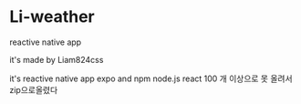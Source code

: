 # Li-weather
reactive native app

it's made by Liam824css

it's reactive native app
expo and npm node.js react 
100 개 이상으로 못 올려서 zip으로올렸다 
